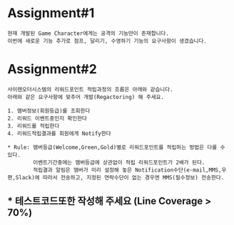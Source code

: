 # Assignment#1

    현재 개발된 Game Character에게는 공격의 기능만이 존재합니다.
    이번에 새로운 기능 추가로 점프, 달리기, 수영하기 기능의 요구사항이 생겼습니다.

# Assignment#2

    사이렌오더시스템의 리워드포인트 적립과정의 흐름은 아래와 같습니다.
    아래와 같은 요구사항에 맞추어 개발(Regactoring) 해 주세요.

    1. 맴버정보(회원등급)를 조회한다
    2. 리워드 이벤트중인지 확인한다
    3. 리워드를 적립한다
    4. 리워드적립결과를 회원에게 Notify한다
    
    * Rule: 맴버등급(Welcome,Green,Gold)별로 리워드포인트를 적립하는 방법은 다를 수 있다.
            이벤트기간중에는 맴버등급에 상관없이 적립 리워드포인트가 2배가 된다.
            적립결과 알림은 맴버가 미리 설정해 놓은 Notification수단(e-mail,MMS,우편,Slack)에 따라서 전송하고, 지정된 연락수단이 없는 경우엔 MMS(필수정보) 전송한다.

## * 테스트코드또한 작성해 주세요 (Line Coverage > 70%)